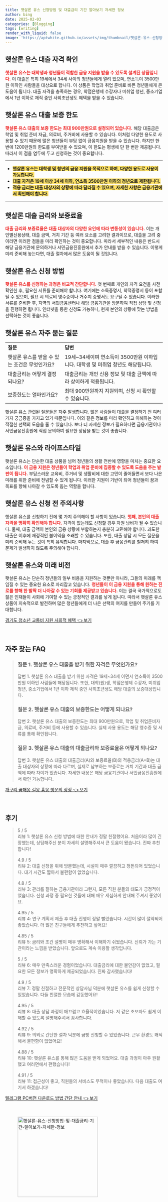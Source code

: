```yaml
---
title: 햇살론 유스 신청방법 및 대출금리 기간 알아보기 자세한 정보
author: bing
date: 2025-02-03
categories: [Blogging]
tags: [writing]
render_with_liquid: false
image: 'https://aptwhite.github.io/assets/img/thumbnail/햇살론-유스-신청방법-및-대출금리-기간-알아보기-자세한-정보.webp'
---
```



<h2 id='햇살론유스대출자격'>햇살론 유스 대출 자격 확인</h2>

<p><b><span style="color: #ee2323;">햇살론 유스는 대학생과 청년들이 적합한 금융 지원을 받을 수 있도록 설계된 상품입니다.</span></b> 이 대출은 특히 19세에서 34세 사이의 청년들에게 열려 있으며, 연소득이 3500만원 이하인 사람들을 대상으로 합니다. 이 상품은 학업과 취업 준비로 바쁜 청년들에게 큰 도움이 됩니다. 대출 자격을 충족하는 경우, 학점은행제 수강자나 미취업 청년, 중소기업에서 1년 이하로 재직 중인 사회초년생도 혜택을 받을 수 있습니다.</p>

<h2 id='햇살론유스대출보증한도'>햇살론 유스 대출 보증 한도</h2>

<p><b><span style="color: #ee2323;">햇살론 유스 대출의 보증 한도는 최대 900만원으로 설정되어 있습니다.</span></b> 해당 대출금은 학업 및 취업 준비 자금, 의료비, 주거비에 사용할 수 있습니다. 이처럼 다양한 용도로 사용할 수 있기 때문에 많은 청년들이 부담 없이 금융지원을 받을 수 있습니다. 하지만 한 번에 1200만원의 한도를 부여받을 수 있으며, 이 한도는 평생에 단 한 번만 제공됩니다. 따라서 이 점을 염두에 두고 신청하는 것이 중요합니다.</p>

<hr />

<ul>
    <li><b><span style="background-color: #ffe066;">햇살론 유스는 대학생 및 청년의 금융 지원을 목적으로 하며, 다양한 용도로 사용이 가능합니다.</span></b></li>
    <li><b><span style="background-color: #ffe066;">대출 자격은 19세 이상 34세 이하, 연소득 3500만원 이하의 청년으로 제한됩니다.</span></b></li>
    <li><b><span style="background-color: #ffe066;"> 적용 금리는 대출 대상자의 상황에 따라 달라질 수 있으며, 자세한 사항은 금융기관에서 확인해야 합니다.</span></b></li>
</ul>

<hr />

<h2 id='햇살론대출금리와보증료율'>햇살론 대출 금리와 보증료율</h2>

<p><b><span style="color: #ee2323;">대출 금리와 보증료율은 대출 대상자의 다양한 요인에 따라 변동성이 있습니다.</span></b> 이는 개인별신용상태, 대출 금액, 거치 기간 등 여러 요소를 고려한 결과이므로, 대출을 고려 중이라면 이러한 점들을 미리 확인하는 것이 중요합니다. 따라서 세부적인 내용은 반드시 해당 금융기관에 문의하거나 서민금융진흥원에서 추가 안내를 받을 수 있습니다. 이렇게 미리 준비해 놓는다면, 대출 절차에서 많은 도움이 될 것입니다.</p>

<h2 id='햇살론유스신청방법'>햇살론 유스 신청 방법</h2>

<p><b><span style="color: #ee2323;">햇살론 유스를 신청하는 과정은 비교적 간단합니다.</span></b> 첫 번째로 개인의 자격 요건을 사전 확인한 후, 필요한 서류를 준비해야 합니다. 여기에는 소득증명서, 학적증명서 등이 포함될 수 있으며, 필요 시 의료비 영수증이나 거주지 증명서도 요구될 수 있습니다. 이러한 서류를 준비한 후, 지역의 서민금융센터나 해당 금융기관을 방문하여 직접 상담 및 신청을 진행하면 됩니다. 인터넷을 통한 신청도 가능하니, 현재 본인의 상황에 맞는 방법을 선택하는 것이 좋습니다.</p>

<h2 id='햇살론유스자주묻는질문'>햇살론 유스 자주 묻는 질문</h2>

<table>
    <tr>
        <td><b>질문</b></td>
        <td><b>답변</b></td>
    </tr>
    <tr>
        <td>햇살론 유스를 받을 수 있는 조건은 무엇인가요?</td>
        <td>19세~34세이며 연소득이 3500만원 이하입니다. 대학생 및 미취업 청년도 해당됩니다.</td>
    </tr>
    <tr>
        <td>대출금리는 어떻게 결정되나요?</td>
        <td>대출금리는 개인 신용 정보 및 대출 금액에 따라 상이하게 적용됩니다.</td>
    </tr>
    <tr>
        <td>보증한도는 얼마인가요?</td>
        <td>최대 900만원까지 지원되며, 신청 시 확인할 수 있습니다.</td>
    </tr>
</table>

<p>햇살론 유스 관련된 질문들은 자주 발생합니다. 많은 사람들이 대출을 결정하기 전 여러 가지 궁금증을 가지고 있기 때문입니다. 이와 같은 정보를 미리 확인하고 이해하는 것이 적절한 선택의 도움을 줄 수 있습니다. 보다 더 자세한 정보가 필요하다면 금융기관이나 서민금융진흥원에 직접 문의하여 필요한 상담을 받는 것이 좋습니다.</p>

<h2 id='햇살론유스대출라이프스타일'>햇살론 유스와 라이프스타일</h2>

<p>햇살론 유스는 단순한 대출 상품을 넘어 청년들의 생활 전반에 영향을 미치는 중요한 요소입니다. <b><span style="color: #ee2323;">이 금융 지원은 청년들이 학업과 취업 준비에 집중할 수 있도록 도움을 주는 발판이 됩니다.</span></b> 부담스러운 교육비, 주거비 및 생활비에 대한 고민이 줄어들면서 보다 나은 미래를 위한 준비에 전념할 수 있게 됩니다. 이러한 지원이 기반이 되어 청년들이 꿈과 목표를 향해 나아갈 수 있도록 돕는 역할을 합니다.</p>

<h2 id='햇살론유스신청전주의사항'>햇살론 유스 신청 전 주의사항</h2>

<p>햇살론 유스를 신청하기 전에 몇 가지 주의해야 할 사항이 있습니다. <b><span style="color: #ee2323;">첫째, 본인의 대출 자격을 명확히 확인해야 합니다.</span></b> 자격이 없는데도 신청할 경우 자원 낭비가 될 수 있습니다. 둘째, 대출 금액이 본인의 금융 상황에 부합하는지 충분히 고민해야 합니다. 과도한 대출은 이후에 재정적인 불이익을 초래할 수 있습니다. 또한, 대출 상담 시 모든 질문을 미리 준비해 두는 것이 특히 유익합니다. 마지막으로, 대출 후 금융관리를 철저히 하여 문제가 발생하지 않도록 주의해야 합니다.</p>

<h2 id='햇살론유스미래비전'>햇살론 유스와 미래 비전</h2>

<p>햇살론 유스는 단순히 청년들의 일부 비용을 지원하는 것뿐만 아니라, 그들의 미래를 책임질 수 있는 중요한 요소로 자리잡고 있습니다. <b><span style="color: #ee2323;">청년들이 이 금융 지원을 통해 원하는 진로를 향해 한 발짝 더 나아갈 수 있는 기회를 제공받고 있습니다.</span></b> 이는 결국 국가적으로도 젊은 인재들이 사회에 기여할 수 있는 긍정적인 결과를 낳게 됩니다. 따라서 햇살론 유스 상품이 지속적으로 발전하며 많은 청년들에게 더 나은 선택의 여지를 만들어 주기를 기대합니다.</p>


<p><a class="click-button" title="경기도 청소년 교통비 지원 사회적 혜택" href="https://aptwhite.github.io/posts/%EA%B2%BD%EA%B8%B0%EB%8F%84-%EC%B2%AD%EC%86%8C%EB%85%84-%EA%B5%90%ED%86%B5%EB%B9%84-%EC%A7%80%EC%9B%90-%EC%82%AC%ED%9A%8C%EC%A0%81-%ED%98%9C%ED%83%9D/" rel="dofollow">경기도 청소년 교통비 지원 사회적 혜택 👈 보기</a></p><br>
<h2 id='자주_찾는_FAQ'>자주 찾는 FAQ</h2>
<div itemscope="" itemtype="https://schema.org/FAQPage"> 
<blockquote> 
<div itemscope="" itemprop="mainEntity" itemtype="https://schema.org/Question"> 
<h3 itemprop="name">질문 1. 햇살론 유스 대출을 받기 위한 자격은 무엇인가요?</h3> 
<div itemscope="" itemprop="acceptedAnswer" itemtype="https://schema.org/Answer"> 
<span itemprop="text"> 
<p>답변 1. 햇살론 유스 대출을 받기 위한 자격은 19세~34세 이면서 연소득이 3500만원 이하인 사람들에 해당됩니다. 또한, 대학(원)생, 학점은행제 수강자, 미취업청년, 중소기업에서 1년 이하 제직 중인 사회초년생도 해당 대출의 보증대상입니다.</p> 
</span> 
</div> 
</div> 

<div itemscope="" itemprop="mainEntity" itemtype="https://schema.org/Question"> 
<h3 itemprop="name">질문 2. 햇살론 유스 대출의 보증한도는 어떻게 되나요?</h3> 
<div itemscope="" itemprop="acceptedAnswer" itemtype="https://schema.org/Answer"> 
<span itemprop="text"> 
<p>답변 2. 햇살론 유스 대출의 보증한도는 최대 900만원으로, 학업 및 취업준비자금, 의료비, 주거비 등에 사용할 수 있습니다. 실제 사용 용도는 해당 영수증 및 서류를 통해 확인됩니다.</p> 
</span> 
</div> 
</div> 

<div itemscope="" itemprop="mainEntity" itemtype="https://schema.org/Question"> 
<h3 itemprop="name">질문 3. 햇살론 유스 대출의 대출금리와 보증료율은 어떻게 되나요?</h3> 
<div itemscope="" itemprop="acceptedAnswer" itemtype="https://schema.org/Answer"> 
<span itemprop="text"> 
<p>답변 3. 햇살론 유스 대출의 대출금리(A)와 보증료율(B)의 적용금리(A+B)는 대출 대상자의 상황에 따라 다르며, 실제로 납부하는 보증료는 거치 기간과 대출 금액에 따라 차이가 있습니다. 자세한 내용은 해당 금융기관이나 서민금융진흥원에서 확인 가능합니다.</p> 
</span> 
</div> 
</div> 
</blockquote> 
</div>
<p><a class="click-button" title="개구리 꿈해몽 길몽 흉몽 행운의 상징" href="https://aptwhite.github.io/posts/%EA%B0%9C%EA%B5%AC%EB%A6%AC-%EA%BF%88%ED%95%B4%EB%AA%BD-%EA%B8%B8%EB%AA%BD-%ED%9D%89%EB%AA%BD-%ED%96%89%EC%9A%B4%EC%9D%98-%EC%83%81%EC%A7%95/" rel="dofollow">개구리 꿈해몽 길몽 흉몽 행운의 상징 👈 보기</a></p><br>
<h2 id='후기'>후기</h2>
<div itemscope itemtype="https://schema.org/Product">
  <blockquote>
  <div itemprop="review" itemscope itemtype="https://schema.org/Review">
      <div itemprop="reviewRating" itemscope itemtype="https://schema.org/Rating"> <span itemprop="ratingValue">5</span> / <span itemprop="bestRating">5</span> </div>
      <span itemprop="reviewBody">리뷰 1: 햇살론 유스 신청 방법에 대한 안내가 정말 친절했어요. 처음이라 많이 긴장했는데, 상담해주신 분이 자세히 설명해주셔서 큰 도움이 됐습니다. 진짜 추천합니다!</span>
  </div>
  <br>
  <div itemprop="review" itemscope itemtype="https://schema.org/Review">
      <div itemprop="reviewRating" itemscope itemtype="https://schema.org/Rating"> <span itemprop="ratingValue">4.9</span> / <span itemprop="bestRating">5</span> </div>
      <span itemprop="reviewBody">리뷰 2: 대출 신청을 위해 방문했는데, 시설이 매우 깔끔하고 정돈되어 있었습니다. 대기 시간도 짧아서 불편함이 없었습니다.</span>
  </div>
  <br>
  <div itemprop="review" itemscope itemtype="https://schema.org/Review">
      <div itemprop="reviewRating" itemscope itemtype="https://schema.org/Rating"> <span itemprop="ratingValue">4.8</span> / <span itemprop="bestRating">5</span> </div>
      <span itemprop="reviewBody">리뷰 3: 관리를 잘하는 금융기관이라 그런지, 모든 직원 분들의 태도가 긍정적이었습니다. 신청 과정 중 필요한 것들에 대해 매우 세심하게 안내해 주셔서 좋았어요.</span>
  </div>
  <br>
  <div itemprop="review" itemscope itemtype="https://schema.org/Review">
      <div itemprop="reviewRating" itemscope itemtype="https://schema.org/Rating"> <span itemprop="ratingValue">4.95</span> / <span itemprop="bestRating">5</span> </div>
      <span itemprop="reviewBody">리뷰 4: 연구 계획서 제출 후 대출 진행이 정말 빨랐습니다. 시간이 많이 절약되어 좋았습니다. 더 많은 친구들에게 추천하고 싶어요!</span>
  </div>
  <br>
  <div itemprop="review" itemscope itemtype="https://schema.org/Review">
      <div itemprop="reviewRating" itemscope itemtype="https://schema.org/Rating"> <span itemprop="ratingValue">4.85</span> / <span itemprop="bestRating">5</span> </div>
      <span itemprop="reviewBody">리뷰 5: 금리와 조건 설명이 매우 명확해서 이해하기 쉬웠습니다. 신뢰가 가는 기관이라는 느낌을 받았습니다. 앞으로도 계속 이용할 생각입니다.</span>
  </div>
  <br>
  <div itemprop="review" itemscope itemtype="https://schema.org/Review">
      <div itemprop="reviewRating" itemscope itemtype="https://schema.org/Rating"> <span itemprop="ratingValue">5</span> / <span itemprop="bestRating">5</span> </div>
      <span itemprop="reviewBody">리뷰 6: 매우 만족스러운 경험이었습니다. 대출금리에 대한 불안감이 없었고, 필요한 모든 정보가 명확하게 제공되었습니다. 진짜 감사했습니다!</span>
  </div>
  <br>
  <div itemprop="review" itemscope itemtype="https://schema.org/Review">
      <div itemprop="reviewRating" itemscope itemtype="https://schema.org/Rating"> <span itemprop="ratingValue">4.9</span> / <span itemprop="bestRating">5</span> </div>
      <span itemprop="reviewBody">리뷰 7: 정말 친절하고 전문적인 상담사님 덕분에 햇살론 유스를 쉽게 신청할 수 있었습니다. 다들 친절한 모습에 감동했어요!</span>
  </div>
  <br>
  <div itemprop="review" itemscope itemtype="https://schema.org/Review">
      <div itemprop="reviewRating" itemscope itemtype="https://schema.org/Rating"> <span itemprop="ratingValue">4.95</span> / <span itemprop="bestRating">5</span> </div>
      <span itemprop="reviewBody">리뷰 8: 대출 상담 과정이 매끄럽고 효율적이었습니다. 저 같은 초보자도 쉽게 이해할 수 있도록 설명해주셔서 감사합니다.</span>
  </div>
  <br>
  <div itemprop="review" itemscope itemtype="https://schema.org/Review">
      <div itemprop="reviewRating" itemscope itemtype="https://schema.org/Rating"> <span itemprop="ratingValue">4.92</span> / <span itemprop="bestRating">5</span> </div>
      <span itemprop="reviewBody">리뷰 9: 의외로 간단한 절차 덕분에 금방 신청할 수 있었습니다. 근무 환경도 쾌적해서 불편함이 없었어요!</span>
  </div>
  <br>
  <div itemprop="review" itemscope itemtype="https://schema.org/Review">
      <div itemprop="reviewRating" itemscope itemtype="https://schema.org/Rating"> <span itemprop="ratingValue">4.88</span> / <span itemprop="bestRating">5</span> </div>
      <span itemprop="reviewBody">리뷰 10: 햇살론 유스를 통해 많은 도움을 받게 되었어요. 대출 과정이 아주 원활했고 여러면에서 편했습니다!</span>
  </div>
  <br>
  <div itemprop="review" itemscope itemtype="https://schema.org/Review">
      <div itemprop="reviewRating" itemscope itemtype="https://schema.org/Rating"> <span itemprop="ratingValue">4.91</span> / <span itemprop="bestRating">5</span> </div>
      <span itemprop="reviewBody">리뷰 11: 접근성이 좋고, 직원들의 서비스도 무척이나 좋았습니다. 다음 대출도 여기서 하겠습니다!</span>
  </div>
  </blockquote>
</div>
<p><a class="click-button" title="텔레그램 PC버전 다운로드 방법 간단 안내" href="https://aptwhite.github.io/posts/%ED%85%94%EB%A0%88%EA%B7%B8%EB%9E%A8-PC%EB%B2%84%EC%A0%84-%EB%8B%A4%EC%9A%B4%EB%A1%9C%EB%93%9C-%EB%B0%A9%EB%B2%95-%EA%B0%84%EB%8B%A8-%EC%95%88%EB%82%B4/" rel="dofollow">텔레그램 PC버전 다운로드 방법 간단 안내 👈 보기</a></p><br>
<figure class="image"><img src="https://aptwhite.github.io/assets/img/thumbnail/햇살론-유스-신청방법-및-대출금리-기간-알아보기-자세한-정보.webp" alt="햇살론-유스-신청방법-및-대출금리-기간-알아보기-자세한-정보" width="256" height="256"></figure>
